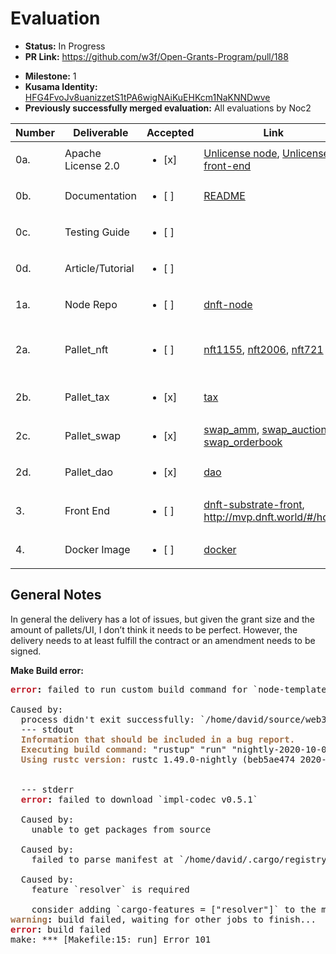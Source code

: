 # Evaluation

- **Status:** In Progress
- **PR Link:** https://github.com/w3f/Open-Grants-Program/pull/188
* **Milestone:** 1
* **Kusama Identity:** [HFG4FvoJv8uanizzetS1tPA6wigNAiKuEHKcm1NaKNNDwve](https://polkascan.io/pre/kusama/account/HFG4FvoJv8uanizzetS1tPA6wigNAiKuEHKcm1NaKNNDwve)
* **Previously successfully merged evaluation:** All evaluations by Noc2

| Number | Deliverable | Accepted | Link | Evaluation Notes |
| ------ | ----------- | -------- | ---- |----------------- |
| 0a. | Apache License 2.0 |  <ul><li>[x] </li></ul> | [Unlicense node](https://github.com/DNFT-Team/dnft-substrate-node/blob/master/LICENSE), [Unlicense front-end](https://github.com/DNFT-Team/dnft-substrate-front/blob/master/LICENSE)  | Unlicense instead of apache which is fine  | 
| 0b.        | Documentation   | <ul><li>[ ] </li></ul> | [README](https://github.com/DNFT-Team/dnft-substrate-node/blob/master/README.md) | Readme, but no introduction video |
| 0c.        | Testing Guide   | <ul><li>[ ] </li></ul> | []() | No unit-test coverage (min. 70%) to ensure functionality and robustness |
| 0d. | Article/Tutorial | <ul><li>[ ] </li></ul> | | Only readme, no additional article or tutorial |
| 1a.        | Node Repo       | <ul><li>[ ] </li></ul> | [dnft-node](https://github.com/DNFT-Team/dnft-substrate-node) | Separate repo would be nice, I’m unable to compile it (see error below)  |
| 2a.        | Pallet_nft      | <ul><li>[ ] </li></ul> | [nft1155](https://github.com/DNFT-Team/dnft-substrate-node/tree/master/pallets/nft1155), [nft2006](https://github.com/DNFT-Team/dnft-substrate-node/tree/master/pallets/nft2006), [nft721](https://github.com/DNFT-Team/dnft-substrate-node/tree/master/pallets/nft721) | No unit tests, very little inline documentation, I never heard of 2006 before, see https://github.com/ethereum/EIPs/pull/2006  |
| 2b.        | Pallet_tax      | <ul><li>[x] </li></ul> | [tax](https://github.com/DNFT-Team/dnft-substrate-node/blob/master/pallets/tax/src/lib.rs) | Very basic POC, no test no inline documentation. Let's you only mint nfts with tax, no option to add a tax later.  |
| 2c.        | Pallet_swap     | <ul><li>[x] </li></ul> | [swap_amm](https://github.com/DNFT-Team/dnft-substrate-node/blob/master/pallets/swap_amm/src/lib.rs), [swap_auction](https://github.com/DNFT-Team/dnft-substrate-node/blob/master/pallets/swap_auction/src/lib.rs), [swap_orderbook](https://github.com/DNFT-Team/dnft-substrate-node/blob/master/pallets/swap_orderbook/src/lib.rs) | swap mechanism is implemented, but very basic |
| 2d.        | Pallet_dao      | <ul><li>[x] </li></ul> | [dao](https://github.com/DNFT-Team/dnft-substrate-node/tree/master/pallets/dao) | Very basic POC, no test no inline documentation |
| 3.         | Front End       | <ul><li>[ ] </li></ul> | [dnft-substrate-front](https://github.com/DNFT-Team/dnft-substrate-front), http://mvp.dnft.world/#/home | The UI compiles, but the extension doesn’t seem to connect to it, nor can I do anything with it.  |
| 4.         | Docker Image    | <ul><li>[ ] </li></ul> | [docker](https://github.com/DNFT-Team/dnft-substrate-node/blob/master/docker-compose.yml) | No UI integration |


## General Notes

In general the delivery has a lot of issues, but given the grant size and the amount of pallets/UI, I don’t think it needs to be perfect. However, the delivery needs to at least fulfill the contract or an amendment needs to be signed. 

**Make Build error:**

<pre><font color="#C01C28"><b>error</b></font><b>:</b> failed to run custom build command for `node-template-runtime v3.0.0 (/home/david/source/web3/evaluation/dnft/dnft-substrate-node/runtime)`

Caused by:
  process didn&apos;t exit successfully: `/home/david/source/web3/evaluation/dnft/dnft-substrate-node/target/release/build/node-template-runtime-8efacb0940f00b3c/build-script-build` (exit status: 1)
  --- stdout
  <font color="#A2734C"><b>Information that should be included in a bug report.</b></font>
  <font color="#A2734C"><b>Executing build command:</b></font> &quot;rustup&quot; &quot;run&quot; &quot;nightly-2020-10-05&quot; &quot;cargo&quot; &quot;-Zfeatures=build_dep&quot; &quot;rustc&quot; &quot;--target=wasm32-unknown-unknown&quot; &quot;--manifest-path=/home/david/source/web3/evaluation/dnft/dnft-substrate-node/target/release/wbuild/node-template-runtime/Cargo.toml&quot; &quot;--color=always&quot; &quot;--release&quot;
  <font color="#A2734C"><b>Using rustc version:</b></font> rustc 1.49.0-nightly (beb5ae474 2020-10-04)


  --- stderr
  <font color="#C01C28"><b>error</b></font><b>:</b> failed to download `impl-codec v0.5.1`

  Caused by:
    unable to get packages from source

  Caused by:
    failed to parse manifest at `/home/david/.cargo/registry/src/github.com-1ecc6299db9ec823/impl-codec-0.5.1/Cargo.toml`

  Caused by:
    feature `resolver` is required

    consider adding `cargo-features = [&quot;resolver&quot;]` to the manifest
<font color="#A2734C"><b>warning</b></font><b>:</b> build failed, waiting for other jobs to finish...
<font color="#C01C28"><b>error</b></font><b>:</b> build failed
make: *** [Makefile:15: run] Error 101
</pre>
